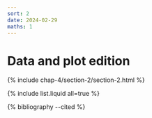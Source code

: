 ```yaml
---
sort: 2
date: 2024-02-29
maths: 1
---
```


# Data and plot edition


{% include chap-4/section-2/section-2.html %}

{% include list.liquid all=true %}

{% bibliography --cited %}

